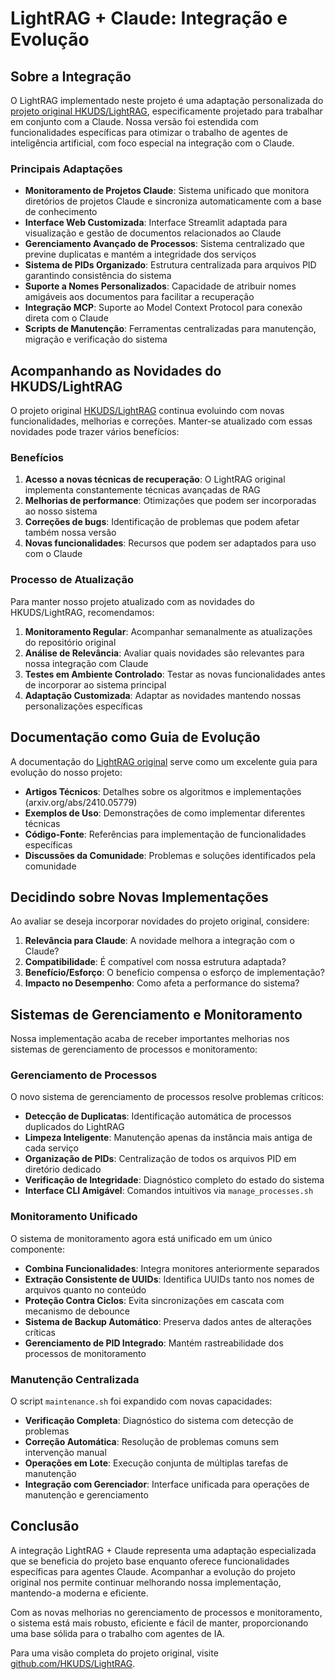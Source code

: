 # LightRAG + Claude: Integração e Evolução

## Sobre a Integração

O LightRAG implementado neste projeto é uma adaptação personalizada do [projeto original HKUDS/LightRAG](https://github.com/HKUDS/LightRAG), especificamente projetado para trabalhar em conjunto com a Claude. Nossa versão foi estendida com funcionalidades específicas para otimizar o trabalho de agentes de inteligência artificial, com foco especial na integração com o Claude.

### Principais Adaptações

- **Monitoramento de Projetos Claude**: Sistema unificado que monitora diretórios de projetos Claude e sincroniza automaticamente com a base de conhecimento
- **Interface Web Customizada**: Interface Streamlit adaptada para visualização e gestão de documentos relacionados ao Claude
- **Gerenciamento Avançado de Processos**: Sistema centralizado que previne duplicatas e mantém a integridade dos serviços
- **Sistema de PIDs Organizado**: Estrutura centralizada para arquivos PID garantindo consistência do sistema
- **Suporte a Nomes Personalizados**: Capacidade de atribuir nomes amigáveis aos documentos para facilitar a recuperação
- **Integração MCP**: Suporte ao Model Context Protocol para conexão direta com o Claude
- **Scripts de Manutenção**: Ferramentas centralizadas para manutenção, migração e verificação do sistema

## Acompanhando as Novidades do HKUDS/LightRAG

O projeto original [HKUDS/LightRAG](https://github.com/HKUDS/LightRAG) continua evoluindo com novas funcionalidades, melhorias e correções. Manter-se atualizado com essas novidades pode trazer vários benefícios:

### Benefícios

1. **Acesso a novas técnicas de recuperação**: O LightRAG original implementa constantemente técnicas avançadas de RAG
2. **Melhorias de performance**: Otimizações que podem ser incorporadas ao nosso sistema
3. **Correções de bugs**: Identificação de problemas que podem afetar também nossa versão
4. **Novas funcionalidades**: Recursos que podem ser adaptados para uso com o Claude

### Processo de Atualização

Para manter nosso projeto atualizado com as novidades do HKUDS/LightRAG, recomendamos:

1. **Monitoramento Regular**: Acompanhar semanalmente as atualizações do repositório original
2. **Análise de Relevância**: Avaliar quais novidades são relevantes para nossa integração com Claude
3. **Testes em Ambiente Controlado**: Testar as novas funcionalidades antes de incorporar ao sistema principal
4. **Adaptação Customizada**: Adaptar as novidades mantendo nossas personalizações específicas

## Documentação como Guia de Evolução

A documentação do [LightRAG original](https://github.com/HKUDS/LightRAG) serve como um excelente guia para evolução do nosso projeto:

- **Artigos Técnicos**: Detalhes sobre os algoritmos e implementações (arxiv.org/abs/2410.05779)
- **Exemplos de Uso**: Demonstrações de como implementar diferentes técnicas
- **Código-Fonte**: Referências para implementação de funcionalidades específicas
- **Discussões da Comunidade**: Problemas e soluções identificados pela comunidade

## Decidindo sobre Novas Implementações

Ao avaliar se deseja incorporar novidades do projeto original, considere:

1. **Relevância para Claude**: A novidade melhora a integração com o Claude?
2. **Compatibilidade**: É compatível com nossa estrutura adaptada?
3. **Benefício/Esforço**: O benefício compensa o esforço de implementação?
4. **Impacto no Desempenho**: Como afeta a performance do sistema?

## Sistemas de Gerenciamento e Monitoramento

Nossa implementação acaba de receber importantes melhorias nos sistemas de gerenciamento de processos e monitoramento:

### Gerenciamento de Processos

O novo sistema de gerenciamento de processos resolve problemas críticos:

- **Detecção de Duplicatas**: Identificação automática de processos duplicados do LightRAG
- **Limpeza Inteligente**: Manutenção apenas da instância mais antiga de cada serviço
- **Organização de PIDs**: Centralização de todos os arquivos PID em diretório dedicado
- **Verificação de Integridade**: Diagnóstico completo do estado do sistema
- **Interface CLI Amigável**: Comandos intuitivos via `manage_processes.sh`

### Monitoramento Unificado

O sistema de monitoramento agora está unificado em um único componente:

- **Combina Funcionalidades**: Integra monitores anteriormente separados
- **Extração Consistente de UUIDs**: Identifica UUIDs tanto nos nomes de arquivos quanto no conteúdo
- **Proteção Contra Ciclos**: Evita sincronizações em cascata com mecanismo de debounce
- **Sistema de Backup Automático**: Preserva dados antes de alterações críticas
- **Gerenciamento de PID Integrado**: Mantém rastreabilidade dos processos de monitoramento

### Manutenção Centralizada

O script `maintenance.sh` foi expandido com novas capacidades:

- **Verificação Completa**: Diagnóstico do sistema com detecção de problemas
- **Correção Automática**: Resolução de problemas comuns sem intervenção manual
- **Operações em Lote**: Execução conjunta de múltiplas tarefas de manutenção
- **Integração com Gerenciador**: Interface unificada para operações de manutenção e gerenciamento

## Conclusão

A integração LightRAG + Claude representa uma adaptação especializada que se beneficia do projeto base enquanto oferece funcionalidades específicas para agentes Claude. Acompanhar a evolução do projeto original nos permite continuar melhorando nossa implementação, mantendo-a moderna e eficiente. 

Com as novas melhorias no gerenciamento de processos e monitoramento, o sistema está mais robusto, eficiente e fácil de manter, proporcionando uma base sólida para o trabalho com agentes de IA.

Para uma visão completa do projeto original, visite [github.com/HKUDS/LightRAG](https://github.com/HKUDS/LightRAG).